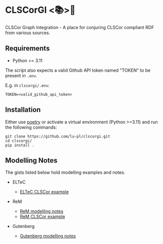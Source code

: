![<img src="lodkit.png" width=10% height=10%>](https://raw.githubusercontent.com/lu-pl/clscorgi/main/clscorgi.jpg)

# CLSCorGI <📚>🐶

CLSCor Graph Integration - A place for conjuring CLSCor compliant RDF from various sources.

## Requirements

* Python >= 3.11

The script also expects a valid Github API token named "TOKEN" to be present in `.env`.

E.g. in `clscorgi/.env`: 
```text
TOKEN=<valid_github_api_token>
```

## Installation

Either use [poetry](https://python-poetry.org/) or activate a virtual environment (Python >=3.11) and run the following commands:
```shell
git clone https://github.com/lu-pl/clscorgi.git
cd clscorgi/
pip install .
```

## Modelling Notes

The gists listed below hold modelling examples and notes.

- ELTeC
  - [ELTeC CLSCor example](https://gist.github.com/lu-pl/83bf34d898b9a95a920133af38f524ab)

- ReM
  - [ReM modelling notes](https://gist.github.com/lu-pl/9ecf90094e6355e10a120b80229aa54c)
  - [ReM CLSCor example](https://gist.github.com/lu-pl/e96478123950719df0093ad9458720d3)

- Gutenberg
  - [Gutenberg modelling notes](https://gist.github.com/lu-pl/774837ec70943c5d30f3b7bd2901db30)
